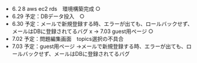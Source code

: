 - 6.２8 aws ec2 rds　環境構築完成 ○
- 6.29 予定：DBデータ投入　○
- 6.30 予定：メールで新規登録する時、エラーが出ても、ロールバックせず、メールはDBに登録されてるバグ x -> 7.03 guest用ページ ○
- 7.02 予定：問題編集画面　topics選択の不具合 
- 7.03 予定：guest用ページ ->メールで新規登録する時、エラーが出ても、ロールバックせず、メールはDBに登録されてるバグ 



